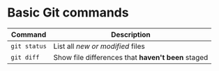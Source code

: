 # Basic Git commands


| Command | Description |
| --- | --- |
| `git status` | List all *new or modified* files |
| `git diff` | Show file differences that **haven't been** staged |
